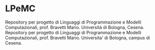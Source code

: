 # LPeMC
Repository per progetto di Linguaggi di Programmazione e Modelli Computazionali, prof. Bravetti Mario. Università di Bologna, Cesena.
Repository per progetto di Linguaggi di Programmazione e Modelli Computazionali, prof. Bravetti Mario. Universita' di Bologna, campus di Cesena.

